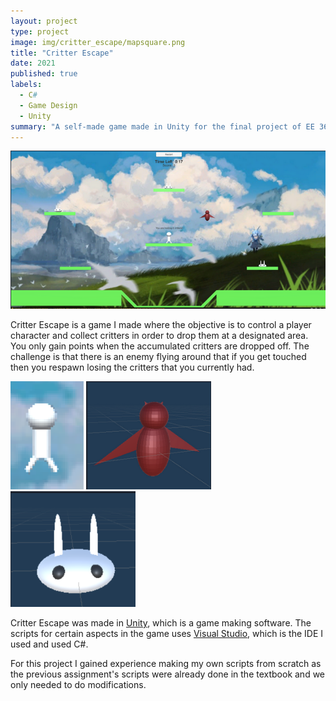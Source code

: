```yaml
---
layout: project
type: project
image: img/critter_escape/mapsquare.png
title: "Critter Escape"
date: 2021
published: true
labels:
  - C#
  - Game Design
  - Unity
summary: "A self-made game made in Unity for the final project of EE 369."
---
```


<img class="img-fluid" src="/img/critter_escape/map.png">

Critter Escape is a game I made where the objective is to control a player character and collect critters in order to drop them at a designated area. You only gain points when the accumulated critters are dropped off. The challenge is that there is an enemy flying around that if you get touched then you respawn losing the critters that you currently had. 
<div class="text-center p-4">
  <img class="img-fluid" src="/img/critter_escape/player.png" class="img-thumbnail" >
  <img width="200px" src="/img/critter_escape/enemy.png" class="img-thumbnail" >
  <img width="200px" src="/img/critter_escape/bunny.png" class="img-thumbnail" >
</div>



Critter Escape was made in [Unity](https://unity.com/), which is a game making software. The scripts for certain aspects in the game uses [Visual Studio](https://visualstudio.microsoft.com/), which is the IDE I used and used C#.

For this project I gained experience making my own scripts from scratch as the previous assignment's scripts were already done in the textbook and we only needed to do modifications.
